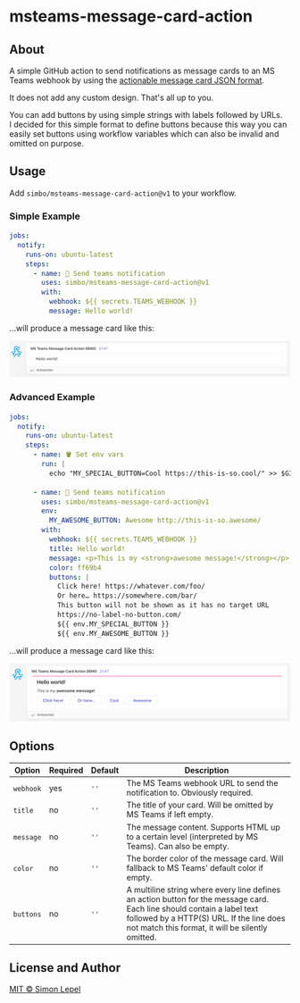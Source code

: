# msteams-message-card-action

## About

A simple GitHub action to send notifications as message cards to an MS Teams
webhook by using the [actionable message card JSON format](https://docs.microsoft.com/en-us/outlook/actionable-messages/message-card-reference).

It does not add any custom design. That's all up to you.

You can add buttons by using simple strings with labels followed by URLs.  
I decided for this simple format to define buttons because this way you can
easily set buttons using workflow variables which can also be invalid and
omitted on purpose.

## Usage

Add `simbo/msteams-message-card-action@v1` to your workflow.

### Simple Example

```yml
jobs:
  notify:
    runs-on: ubuntu-latest
    steps:
      - name: 📣 Send teams notification
        uses: simbo/msteams-message-card-action@v1
        with:
          webhook: ${{ secrets.TEAMS_WEBHOOK }}
          message: Hello world!
```

…will produce a message card like this:

![simple example output](./example-simple.png)

### Advanced Example

```yml
jobs:
  notify:
    runs-on: ubuntu-latest
    steps:
      - name: 🪣 Set env vars
        run: |
          echo "MY_SPECIAL_BUTTON=Cool https://this-is-so.cool/" >> $GITHUB_ENV

      - name: 📣 Send teams notification
        uses: simbo/msteams-message-card-action@v1
        env:
          MY_AWESOME_BUTTON: Awesome http://this-is-so.awesome/
        with:
          webhook: ${{ secrets.TEAMS_WEBHOOK }}
          title: Hello world!
          message: <p>This is my <strong>awesome message!</strong></p>
          color: ff69b4
          buttons: |
            Click here! https://whatever.com/foo/
            Or here… https://somewhere.com/bar/
            This button will not be shown as it has no target URL
            https://no-label-no-button.com/
            ${{ env.MY_SPECIAL_BUTTON }}
            ${{ env.MY_AWESOME_BUTTON }}
```

…will produce a message card like this:

![advanced example output](./example-advanced.png)

## Options

| Option    | Required | Default | Description                                                                                                                                                                                                              |
| --------- | -------- | ------- | ------------------------------------------------------------------------------------------------------------------------------------------------------------------------------------------------------------------------ |
| `webhook` | yes      | `''`    | The MS Teams webhook URL to send the notification to. Obviously required.                                                                                                                                                |
| `title`   | no       | `''`    | The title of your card. Will be omitted by MS Teams if left empty.                                                                                                                                                       |
| `message` | no       | `''`    | The message content. Supports HTML up to a certain level (interpreted by MS Teams). Can also be empty.                                                                                                                   |
| `color`   | no       | `''`    | The border color of the message card. Will fallback to MS Teams' default color if empty.                                                                                                                                 |
| `buttons` | no       | `''`    | A multiline string where every line defines an action button for the message card. Each line should contain a label text followed by a HTTP(S) URL. If the line does not match this format, it will be silently omitted. |

## License and Author

[MIT &copy; Simon Lepel](http://simbo.mit-license.org/)
